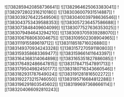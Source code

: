 ![[1382859420858736641]]
![[1382964625063383041]]
![[1382972802316210180]]
![[1383036007931514887]]
![[1383039276422549506]]
![[1383040039798636546]]
![[1383043753439588353]]
![[1383057236457586688]]
![[1383073848409604099]]
![[1383077527636353025]]
![[1383079494643294210]]
![[1383093705939288070]]
![[1383106768063004675]]
![[1383109502308904965]]
![[1383111915589619712]]
![[1383118518716026880]]
![[1383149370934243328]]
![[1383157270591180803]]
![[1383159358683369477]]
![[1383159661411643397]]
![[1383164368314064898]]
![[1383165351827886085]]
![[1383176492486647815]]
![[1383178471547891713]]
![[1383179504982450177]]
![[1383180716343660546]]
![[1383182931787649024]]
![[1383191281816502272]]
![[1383192273215746050]]
![[1383195716684812288]]
![[1383196291803545602]]
![[1383199697368666114]]
![[1383204066092810243]]
